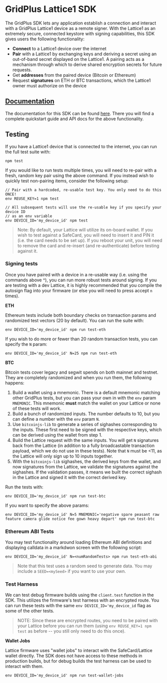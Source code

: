 # GridPlus Lattice1 SDK

The GridPlus SDK lets any application establish a connection and interact with a GridPlus Lattice1 device as a remote signer. With the Lattice1 as an extremely secure, connected keystore with signing capabilities, this SDK gives users the following functionality:

* **Connect** to a Lattice1 device over the internet
* **Pair** with a Lattice1 by exchanging keys and deriving a secret using an out-of-band secret displayed on the Lattice1. A pairing acts as a mechanism through which to derive shared encryption secrets for future requests.
* Get **addresses** from the paired device (Bitcoin or Ethereum)
* Request **signatures** on ETH or BTC transactions, which the Lattice1 owner must authorize on the device

## [Documentation](https://gridplus-sdk.readthedocs.io)

The documentation for this SDK can be found [here](https://gridplus-sdk.readthedocs.io). There you will find a complete quickstart guide and API docs for the above functionality.

## Testing

If you have a Lattice1 device that is connected to the internet, you can run the full test suite with:

```
npm test
```

If you would like to run tests multiple times, you will need to re-pair with a fresh, random key pair using the above command.
If you instead wish to quickly test non-pairing items, consider the following setup:

```
// Pair with a hardcoded, re-usable test key. You only need to do this ONCE!
env REUSE_KEY=1 npm test

// All subsequent tests will use the re-usable key if you specify your device ID
// as an env variable
env DEVICE_ID='my_device_id' npm test
```

> Note: By default, your Lattice will utilize its on-board wallet. If you wish to test against a SafeCard, you will need to insert it and PIN it (i.e. the card needs to be set up). If you reboot your unit, you will need to remove the card and re-insert (and re-authenticate) before testing against it.

### Signing tests

Once you have paired with a device in a re-usable way (i.e. using the commands above ^), you can run more robust tests around signing. If you are testing with a dev Lattice, it is highly recommended that you compile the autosign flag into your firmware (or else you will need to press accept `n` times).

**ETH**

Ethereum tests include both boundary checks on transaction params and randomized test vectors (20 by default). You can run the suite with:

```
env DEVICE_ID='my_device_id' npm run test-eth
```

If you wish to do more or fewer than 20 random transaction tests, you can specify the `N` param:

```
env DEVICE_ID='my_device_id' N=25 npm run test-eth
```


**BTC**

Bitcoin tests cover legacy and segwit spends on both mainnet and testnet. They are completely randomized and when you run them, the following happens:

1. Build a wallet using a mnemonic. There is a default mnemonic matching other GridPlus tests, but you can pass your own in with the `env` param `MNEMONIC`. This mnemonic **must** match the wallet on your Lattice or none of these tests will work.
2. Build a bunch of randomized inputs. The number defaults to 10, but you can define a number with the `env` param `N`.
3. Use `bitcoinjs-lib` to generate a series of sighashes corresponding to the inputs. These first need to be signed with the respective keys, which can be derived using the wallet from step 1.
4. Build the Lattice request with the same inputs. You will get `N` signatures back from the Lattice (in addition to a fully broadcastable transaction payload, which we do not use in these tests). Note that `N` must be <11, as the Lattice will only sign up to 10 inputs together.
5. With the `bitcoinjs-lib` sighashes, the derived keys from the wallet, and now signatures from the Lattice, we validate the signatures against the sighashes. If the validation passes, it means we built the correct sighash in the Lattice and signed it with the correct derived key.

Run the tests with:

```
env DEVICE_ID='my_device_id' npm run test-btc
```

If you want to specify the above params:

```
env DEVICE_ID='my_device_id' N=5 MNEMONIC='negative spare peasant raw feature camera glide notice fee gown heavy depart' npm run test-btc
```

### Ethereum ABI Tests

You may test functionality around loading Ethereum ABI definitions and displaying calldata in a markdwon screen with the following script:

```
env DEVICE_ID='my_device_id' N=<numRandomTests> npm run test-eth-abi
```

> Note that this test uses a random seed to generate data. You may include a `SEED=<mySeed>` if you want to use your own.

### Test Harness

We can test debug firmware builds using the `client.test` function in the SDK. This utilizes the firmware's test harness with an encrypted route. You can run these tests with the same `env DEVICE_ID='my_device_id` flag as some of the other tests.

> NOTE: Since these are encrypted routes, you need to be paired with your Lattice before you can run them (using `env REUSE_KEY=1 npm test` as before -- you still only need to do this once).

**Wallet Jobs**

Lattice firmware uses "wallet jobs" to interact with the SafeCard/Lattice wallet directly. The SDK does not have access to these methods in production builds, but for debug builds the test harness can be used to interact with them.

```
env DEVICE_ID='my_device_id' npm run test-wallet-jobs
```
